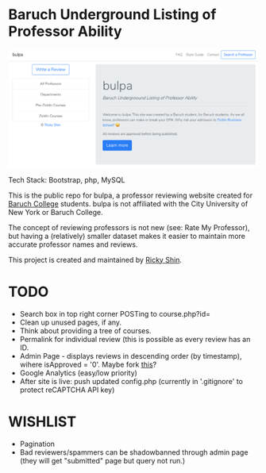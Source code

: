 # Baruch Underground Listing of Professor Ability

![home-page](/home.png?raw=true "bulpa Homepage")

Tech Stack: Bootstrap, php, MySQL

This is the public repo for bulpa, a professor reviewing website created for [Baruch College](http://baruch.cuny.edu) students. bulpa is not affiliated with the City University of New York or Baruch College.

The concept of reviewing professors is not new (see: Rate My Professor), but having a (relatively) smaller dataset makes it easier to maintain more accurate professor names and reviews.

This project is created and maintained by [Ricky Shin](https://www.rickyshin.com).

# TODO
* Search box in top right corner POSTing to course.php?id=
* Clean up unused pages, if any.
* Think about providing a tree of courses.
* Permalink for individual review (this is possible as every review has an ID.
* Admin Page - displays reviews in descending order (by timestamp), wihere isApproved = '0'. Maybe fork [this](https://github.com/henry7720/Verification-Page)?
* Google Analytics (easy/low priority)
* After site is live: push updated config.php (currently in '.gitignore' to protect reCAPTCHA API key)


# WISHLIST
* Pagination
* Bad reviewers/spammers can be shadowbanned through admin page (they will get "submitted" page but query not run.)
